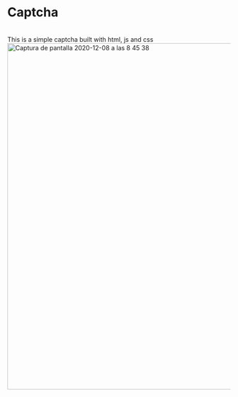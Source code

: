 <h1>Captcha</h1>
<br>
This is a simple captcha built with html, js and css
<br>
<img width="783" alt="Captura de pantalla 2020-12-08 a las 8 45 38" src="https://user-images.githubusercontent.com/44546966/101455051-3d07c700-3932-11eb-9e03-c848d4f2a96e.png">
